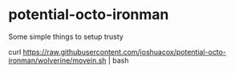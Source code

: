 potential-octo-ironman
======================

Some simple things to setup trusty

curl https://raw.githubusercontent.com/joshuacox/potential-octo-ironman/wolverine/movein.sh | bash
